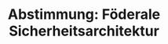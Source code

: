 ---
abstimmung:
  abstimmung: 1
  bundestagssitzung: 137
  datum: 19. Dezember 2019
  legislaturperiode: 19
categories:
- Todo
data:
- title: Abstimmungsergebnis 20191219_1-data.pdf
  url: /res/2021-btw/abstimmungsergebnisse/20191219_1-data.pdf
- title: Abstimmungsergebnis 20191219_1_xls-data.xlsx
  url: /res/2021-btw/abstimmungsergebnisse/20191219_1_xls-data.xlsx
- title: Abstimmungsergebnis 20191219_1_xls-data.csv
  url: /res/2021-btw/abstimmungsergebnisse/csv/20191219_1_xls-data.csv
documents:
- local: /res/2021-btw/drucksachen/07424.pdf
  title: Drucksache 19/07424
  url: https://dip21.bundestag.de/dip21/btd/19/074/1907424.pdf
- local: /res/2021-btw/drucksachen/15129.pdf
  title: Drucksache 19/15129
  url: https://dip21.bundestag.de/dip21/btd/19/151/1915129.pdf
ergebnis:
  AfD:
    enthaltung: 1
    gesamt: 90
    ja: 77
    nein: 0
    nichtabgegeben: 12
    ungueltig: 0
  Bündnis 90/Die Grünen:
    enthaltung: 0
    gesamt: 67
    ja: 0
    nein: 65
    nichtabgegeben: 2
    ungueltig: 0
  Die Linke:
    enthaltung: 0
    gesamt: 69
    ja: 60
    nein: 0
    nichtabgegeben: 9
    ungueltig: 0
  FDP:
    enthaltung: 0
    gesamt: 80
    ja: 0
    nein: 73
    nichtabgegeben: 7
    ungueltig: 0
  cdu/csu:
    enthaltung: 1
    gesamt: 246
    ja: 228
    nein: 0
    nichtabgegeben: 17
    ungueltig: 0
  file: 20191219_1_xls-data.xlsx
  fraktionslos:
    enthaltung: 1
    gesamt: 5
    ja: 2
    nein: 1
    nichtabgegeben: 1
    ungueltig: 0
  spd:
    enthaltung: 0
    gesamt: 152
    ja: 139
    nein: 0
    nichtabgegeben: 13
    ungueltig: 0
layout: abstimmung
links:
- title: Link zu bundestag.de
  url: https://www.bundestag.de/parlament/plenum/abstimmung/abstimmung?id=645
preview: 'Deutscher Bundestag


  137. Sitzung des Deutschen Bundestages

  am Donnerstag, 19. Dezember 2019


  Endgültiges Ergebnis der Namentlichen Abstimmung Nr. 1


  Beschlussempfehlung des Ausschusses für Inneres und Heimat (4. Ausschuss)

  zu dem Antrag der Abgeordneten Benjamin Strasser, Konstantin Kuhle, Stephan Thomae,

  weiterer Abgeordneter und der Fraktion der FDP

  Terrorismus effektiv bekämpfen, Verantwortlichkeiten klären - Einsetzung einer

  Kommission zur Reform der föderalen Sicherheitsarchitektur Drs. 19/7424 und 19/15129'
tags:
- Todo
title: 'Abstimmung: Föderale Sicherheitsarchitektur'
---